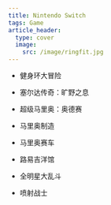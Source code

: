 ```yaml
---
title: Nintendo Switch
tags: Game
article_header:
  type: cover
  image:
    src: /image/ringfit.jpg
---
```


- 健身环大冒险[]({{site.url}}/image/ringfit.jpg)

- 塞尔达传奇：旷野之息

- 超级马里奥：奥德赛

- 马里奥制造

- 马里奥赛车

- 路易吉洋馆

- 全明星大乱斗

- 喷射战士
